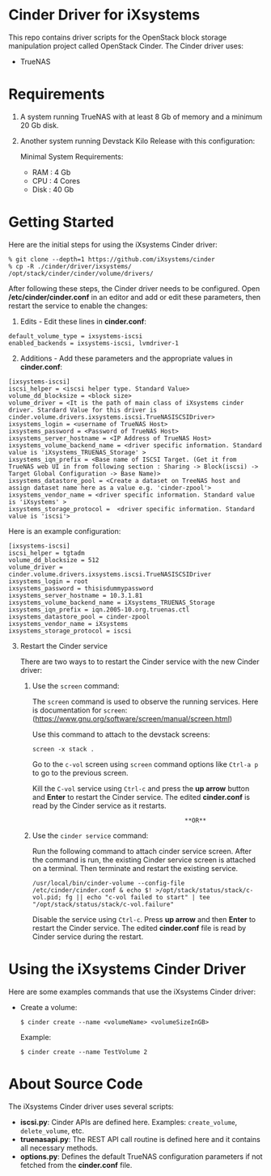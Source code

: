 Cinder Driver for iXsystems
===========================

This repo contains driver scripts for the OpenStack block storage manipulation project called OpenStack Cinder.
The Cinder driver uses:

* TrueNAS


Requirements
============

1. A system running TrueNAS with at least 8 Gb of memory and a minimum 20 Gb disk.
2. Another system running Devstack Kilo Release with this configuration:

   Minimal System Requirements:

   * RAM : 4 Gb
   * CPU : 4 Cores
   * Disk : 40 Gb


Getting Started
===============

Here are the initial steps for using the iXsystems Cinder driver:

```
% git clone --depth=1 https://github.com/iXsystems/cinder
% cp -R ./cinder/driver/ixsystems/ /opt/stack/cinder/cinder/volume/drivers/
```

After following these steps, the Cinder driver needs to be configured.
Open **/etc/cinder/cinder.conf** in an editor and add or edit these parameters, then restart the service to enable the changes:

1. Edits - Edit these lines in **cinder.conf**:

 ```
 default_volume_type = ixsystems-iscsi
 enabled_backends = ixsystems-iscsi, lvmdriver-1
 ```
 
2. Additions - Add these parameters and the appropriate values in **cinder.conf**:

 ```
 [ixsystems-iscsi]
 iscsi_helper = <iscsi helper type. Standard Value>
 volume_dd_blocksize = <block size>
 volume_driver = <It is the path of main class of iXsystems cinder driver. Stardard Value for this driver is cinder.volume.drivers.ixsystems.iscsi.TrueNASISCSIDriver>
 ixsystems_login = <username of TrueNAS Host>
 ixsystems_password = <Password of TrueNAS Host>
 ixsystems_server_hostname = <IP Address of TrueNAS Host>
 ixsystems_volume_backend_name = <driver specific information. Standard value is 'iXsystems_TRUENAS_Storage' >
 ixsystems_iqn_prefix = <Base name of ISCSI Target. (Get it from TrueNAS web UI in from following section : Sharing -> Block(iscsi) -> Target Global Configuration -> Base Name)>
 ixsystems_datastore_pool = <Create a dataset on TreeNAS host and assign dataset name here as a value e.g. 'cinder-zpool'>
 ixsystems_vendor_name = <driver specific information. Standard value is 'iXsystems' >
 ixsystems_storage_protocol =  <driver specific information. Standard value is 'iscsi'>
 ```

Here is an example configuration:

 ```
 [ixsystems-iscsi]
 iscsi_helper = tgtadm
 volume_dd_blocksize = 512
 volume_driver = cinder.volume.drivers.ixsystems.iscsi.TrueNASISCSIDriver
 ixsystems_login = root
 ixsystems_password = thisisdummypassword
 ixsystems_server_hostname = 10.3.1.81
 ixsystems_volume_backend_name = iXsystems_TRUENAS_Storage
 ixsystems_iqn_prefix = iqn.2005-10.org.truenas.ctl
 ixsystems_datastore_pool = cinder-zpool
 ixsystems_vendor_name = iXsystems
 ixsystems_storage_protocol = iscsi
 ```

3. Restart the Cinder service

   There are two ways to to restart the Cinder service with the new Cinder driver:

   1. Use the `screen` command:
   
      The `screen` command is used to observe the running services.
      Here is documentation for `screen`: (https://www.gnu.org/software/screen/manual/screen.html)
   
      Use this command to attach to the devstack screens:

      ```
      screen -x stack .
      ```

      Go to the `c-vol` screen using `screen` command options like `Ctrl-a p` to go to the previous screen.

      Kill the `C-vol` service using `Ctrl-c` and press the **up arrow** button and **Enter** to restart the Cinder service.
      The edited **cinder.conf** is read by the Cinder service as it restarts.

                                                    **OR**

   2. Use the `cinder service` command:

      Run the following command to attach cinder service screen.
      After the command is run, the existing Cinder service screen is attached on a terminal.
      Then terminate and restart the existing service.

      ```
      /usr/local/bin/cinder-volume --config-file /etc/cinder/cinder.conf & echo $! >/opt/stack/status/stack/c-vol.pid; fg || echo "c-vol failed to start" | tee "/opt/stack/status/stack/c-vol.failure"
      ```
      
      Disable the service using `Ctrl-c`.
      Press **up arrow** and then **Enter** to restart the Cinder service.
      The edited **cinder.conf** file is read by Cinder service during the restart.


Using the iXsystems Cinder Driver
=================================

Here are some examples commands that use the iXsystems Cinder driver:

* Create a volume:

  `$ cinder create --name <volumeName> <volumeSizeInGB>`

  Example:

  `$ cinder create --name TestVolume 2`


About Source Code
=================

The iXsystems Cinder driver uses several scripts:

* **iscsi.py**: Cinder APIs are defined here. Examples: `create_volume`, `delete_volume`, etc.
* **truenasapi.py**: The REST API call routine is defined here and it contains all necessary methods.
* **options.py**: Defines the default TrueNAS configuration parameters if not fetched from the **cinder.conf** file.
